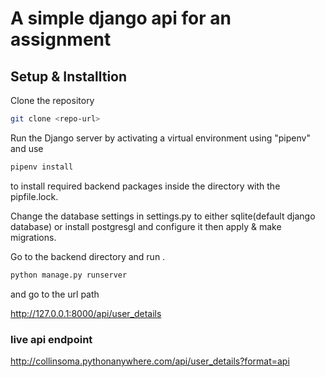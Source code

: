 # A simple django api for an assignment 


## Setup & Installtion

Clone the repository
```bash
git clone <repo-url>
```

Run the Django server by activating a virtual environment using "pipenv" and use 

```bash
pipenv install
```

to install required backend packages inside the directory with the pipfile.lock.


Change the database settings in settings.py to either sqlite(default django database) or install postgresgl and configure it then apply & make migrations.


Go to the backend directory and run .
```bash
python manage.py runserver
```

and go to the url path <br>

http://127.0.0.1:8000/api/user_details

### live api endpoint 
http://collinsoma.pythonanywhere.com/api/user_details?format=api
